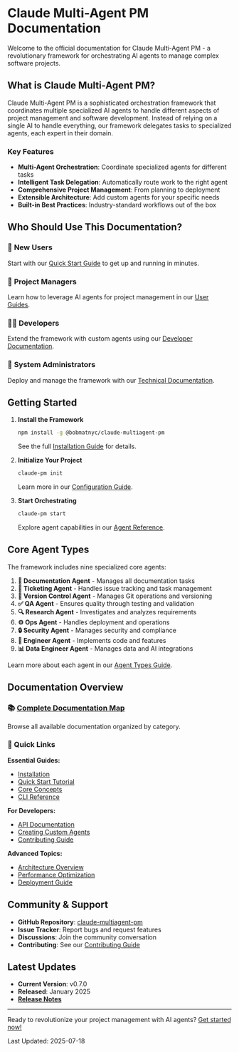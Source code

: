 # Claude Multi-Agent PM Documentation

Welcome to the official documentation for Claude Multi-Agent PM - a revolutionary framework for orchestrating AI agents to manage complex software projects.

## What is Claude Multi-Agent PM?

Claude Multi-Agent PM is a sophisticated orchestration framework that coordinates multiple specialized AI agents to handle different aspects of project management and software development. Instead of relying on a single AI to handle everything, our framework delegates tasks to specialized agents, each expert in their domain.

### Key Features

- **Multi-Agent Orchestration**: Coordinate specialized agents for different tasks
- **Intelligent Task Delegation**: Automatically route work to the right agent
- **Comprehensive Project Management**: From planning to deployment
- **Extensible Architecture**: Add custom agents for your specific needs
- **Built-in Best Practices**: Industry-standard workflows out of the box

## Who Should Use This Documentation?

### 🚀 **New Users**
Start with our [Quick Start Guide](./user/getting-started/quickstart.md) to get up and running in minutes.

### 💼 **Project Managers**
Learn how to leverage AI agents for project management in our [User Guides](./user/guides/README.md).

### 👩‍💻 **Developers**
Extend the framework with custom agents using our [Developer Documentation](./developer/README.md).

### 🔧 **System Administrators**
Deploy and manage the framework with our [Technical Documentation](./technical/README.md).

## Getting Started

1. **Install the Framework**
   ```bash
   npm install -g @bobmatnyc/claude-multiagent-pm
   ```
   See the full [Installation Guide](./user/getting-started/installation.md) for details.

2. **Initialize Your Project**
   ```bash
   claude-pm init
   ```
   Learn more in our [Configuration Guide](./user/getting-started/configuration.md).

3. **Start Orchestrating**
   ```bash
   claude-pm start
   ```
   Explore agent capabilities in our [Agent Reference](./user/reference/agents.md).

## Core Agent Types

The framework includes nine specialized core agents:

1. **📝 Documentation Agent** - Manages all documentation tasks
2. **🎫 Ticketing Agent** - Handles issue tracking and task management
3. **🔀 Version Control Agent** - Manages Git operations and versioning
4. **✅ QA Agent** - Ensures quality through testing and validation
5. **🔍 Research Agent** - Investigates and analyzes requirements
6. **⚙️ Ops Agent** - Handles deployment and operations
7. **🔒 Security Agent** - Manages security and compliance
8. **👷 Engineer Agent** - Implements code and features
9. **📊 Data Engineer Agent** - Manages data and AI integrations

Learn more about each agent in our [Agent Types Guide](./user/guides/agent-types.md).

## Documentation Overview

### 📚 [Complete Documentation Map](./README.md)
Browse all available documentation organized by category.

### 🎯 Quick Links

**Essential Guides:**
- [Installation](./user/getting-started/installation.md)
- [Quick Start Tutorial](./user/getting-started/quickstart.md)
- [Core Concepts](./user/guides/concepts.md)
- [CLI Reference](./user/reference/cli.md)

**For Developers:**
- [API Documentation](./developer/api/README.md)
- [Creating Custom Agents](./developer/extensions/custom-agents.md)
- [Contributing Guide](./developer/contributing/CONTRIBUTING.md)

**Advanced Topics:**
- [Architecture Overview](./technical/core/architecture.md)
- [Performance Optimization](./technical/performance/optimization.md)
- [Deployment Guide](./technical/deployment/guide.md)

## Community & Support

- **GitHub Repository**: [claude-multiagent-pm](https://github.com/bobmatnyc/claude-multiagent-pm)
- **Issue Tracker**: Report bugs and request features
- **Discussions**: Join the community conversation
- **Contributing**: See our [Contributing Guide](./developer/contributing/CONTRIBUTING.md)

## Latest Updates

- **Current Version**: v0.7.0
- **Released**: January 2025
- **[Release Notes](./releases/v0.7.0/README.md)**

---

Ready to revolutionize your project management with AI agents? [Get started now!](./user/getting-started/quickstart.md)

Last Updated: 2025-07-18